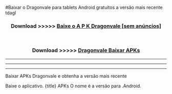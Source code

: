 #Baixar o Dragonvale   para tablets Android gratuitos a versão mais recente tdagl


<div align="center">
<h3>Download >>>>> <a href="https://pt-web.web.app/?pt= Dragonvale ">Baixe o A P K Dragonvale  [sem anúncios]</a></h3><br>

<h3>Download >>>>> <a href="https://pt-web.web.app/?pt= Dragonvale ">Dragonvale  Baixar APKs</a></h3>
</div>

----------------------------------------------------------

----------------------------------------------------------

----------------------------------------------------------

Baixar APKs Dragonvale  e obtenha a versão mais recente

Baixe o aplicativo. {title} APKs O nome é a versão para .Android.


